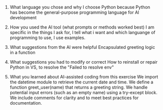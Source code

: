 1. What language you chose and why
 I choose Python because Python has become the general-purpose programming language for AI development

2. How you used the AI tool (what prompts or methods worked best)
I am specific in the things I ask for, I tell what i want and which languange of programming to use, I use examples.

3. What suggestions from the AI were helpful
Encapsulated greeting logic in a function

4. What suggestions you had to modify or correct
How to reinstall or repair Python in VS, to resolve the "Failed to resolve env"

5. What you learned about AI-assisted coding from this exercise
We import the datetime module to retrieve the current date and time.
We define a function greet_user(name) that returns a greeting string.
We handle potential input errors (such as an empty name) using a try-except block.
We include comments for clarity and to meet best practices for documentation.